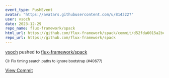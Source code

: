 ```yaml
---
event_type: PushEvent
avatar: "https://avatars.githubusercontent.com/u/814322?"
user: vsoch
date: 2023-12-29
repo_name: flux-framework/spack
html_url: https://github.com/flux-framework/spack/commit/d52fda6015a2bcd4bb9e34004599c6a26e3616d6
repo_url: https://github.com/flux-framework/spack
---
```


<a href='https://github.com/vsoch' target='_blank'>vsoch</a> pushed to <a href='https://github.com/flux-framework/spack' target='_blank'>flux-framework/spack</a>

<small>CI: Fix timing search paths to ignore bootstrap (#40677)</small>

<a href='https://github.com/flux-framework/spack/commit/d52fda6015a2bcd4bb9e34004599c6a26e3616d6' target='_blank'>View Commit</a>